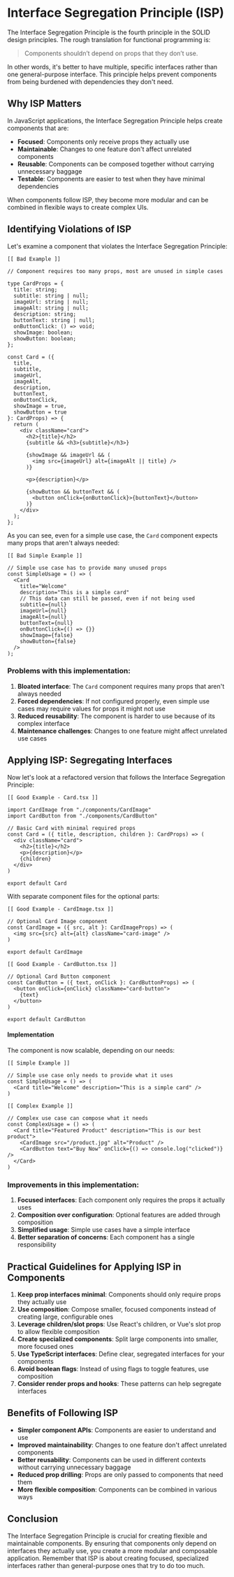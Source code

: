 # Interface Segregation Principle (ISP)

The Interface Segregation Principle is the fourth principle in the SOLID design principles. The rough translation for functional programming is:

> Components shouldn’t depend on props that they don’t use.

In other words, it's better to have multiple, specific interfaces rather than one general-purpose interface. This principle helps prevent components from being burdened with dependencies they don't need.

## Why ISP Matters

In JavaScript applications, the Interface Segregation Principle helps create components that are:

- **Focused**: Components only receive props they actually use
- **Maintainable**: Changes to one feature don't affect unrelated components
- **Reusable**: Components can be composed together without carrying unnecessary baggage
- **Testable**: Components are easier to test when they have minimal dependencies

When components follow ISP, they become more modular and can be combined in flexible ways to create complex UIs.

## Identifying Violations of ISP

Let's examine a component that violates the Interface Segregation Principle:

```tsx
[[ Bad Example ]]

// Component requires too many props, most are unused in simple cases

type CardProps = {
  title: string;
  subtitle: string | null;
  imageUrl: string | null;
  imageAlt: string | null;
  description: string;
  buttonText: string | null;
  onButtonClick: () => void;
  showImage: boolean;
  showButton: boolean;
};

const Card = ({ 
  title, 
  subtitle,
  imageUrl,
  imageAlt,
  description,
  buttonText,
  onButtonClick,
  showImage = true,
  showButton = true 
}: CardProps) => {
  return (
    <div className="card">
      <h2>{title}</h2>
      {subtitle && <h3>{subtitle}</h3>}
      
      {showImage && imageUrl && (
        <img src={imageUrl} alt={imageAlt || title} />
      )}
      
      <p>{description}</p>
      
      {showButton && buttonText && (
        <button onClick={onButtonClick}>{buttonText}</button>
      )}
    </div>
  );
};
```

As you can see, even for a simple use case, the `Card` component expects many props that aren't always needed:

```tsx
[[ Bad Simple Example ]]

// Simple use case has to provide many unused props
const SimpleUsage = () => (
  <Card
    title="Welcome"
    description="This is a simple card"
    // This data can still be passed, even if not being used
    subtitle={null}
    imageUrl={null}
    imageAlt={null}
    buttonText={null}
    onButtonClick={() => {}}
    showImage={false}
    showButton={false}
  />
);
```

### Problems with this implementation:

1. **Bloated interface**: The `Card` component requires many props that aren't always needed
2. **Forced dependencies**: If not configured properly, even simple use cases may require values for props it might not use
3. **Reduced reusability**: The component is harder to use because of its complex interface
4. **Maintenance challenges**: Changes to one feature might affect unrelated use cases

## Applying ISP: Segregating Interfaces

Now let's look at a refactored version that follows the Interface Segregation Principle:

```tsx
[[ Good Example - Card.tsx ]]

import CardImage from "./components/CardImage"
import CardButton from "./components/CardButton"

// Basic Card with minimal required props
const Card = ({ title, description, children }: CardProps) => (
  <div className="card">
    <h2>{title}</h2>
    <p>{description}</p>
    {children}
  </div>
)

export default Card
```

With separate component files for the optional parts:

```tsx
[[ Good Example - CardImage.tsx ]]

// Optional Card Image component
const CardImage = ({ src, alt }: CardImageProps) => (
  <img src={src} alt={alt} className="card-image" />
)

export default CardImage
```

```tsx
[[ Good Example - CardButton.tsx ]]

// Optional Card Button component
const CardButton = ({ text, onClick }: CardButtonProps) => (
  <button onClick={onClick} className="card-button">
    {text}
  </button>
)

export default CardButton
```

#### Implementation
The component is now scalable, depending on our needs:

```tsx
[[ Simple Example ]]

// Simple use case only needs to provide what it uses
const SimpleUsage = () => (
  <Card title="Welcome" description="This is a simple card" />
)
```

```tsx
[[ Complex Example ]]

// Complex use case can compose what it needs
const ComplexUsage = () => (
  <Card title="Featured Product" description="This is our best product">
    <CardImage src="/product.jpg" alt="Product" />
    <CardButton text="Buy Now" onClick={() => console.log("clicked")} />
  </Card>
)
```

### Improvements in this implementation:

1. **Focused interfaces**: Each component only requires the props it actually uses
2. **Composition over configuration**: Optional features are added through composition
3. **Simplified usage**: Simple use cases have a simple interface
4. **Better separation of concerns**: Each component has a single responsibility

## Practical Guidelines for Applying ISP in Components

1. **Keep prop interfaces minimal**: Components should only require props they actually use
2. **Use composition**: Compose smaller, focused components instead of creating large, configurable ones
3. **Leverage children/slot props**: Use React's children, or Vue's slot prop to allow flexible composition
4. **Create specialized components**: Split large components into smaller, more focused ones
5. **Use TypeScript interfaces**: Define clear, segregated interfaces for your components
6. **Avoid boolean flags**: Instead of using flags to toggle features, use composition
7. **Consider render props and hooks**: These patterns can help segregate interfaces

## Benefits of Following ISP

- **Simpler component APIs**: Components are easier to understand and use
- **Improved maintainability**: Changes to one feature don't affect unrelated components
- **Better reusability**: Components can be used in different contexts without carrying unnecessary baggage
- **Reduced prop drilling**: Props are only passed to components that need them
- **More flexible composition**: Components can be combined in various ways

## Conclusion

The Interface Segregation Principle is crucial for creating flexible and maintainable components. By ensuring that components only depend on interfaces they actually use, you create a more modular and composable application. Remember that ISP is about creating focused, specialized interfaces rather than general-purpose ones that try to do too much.
